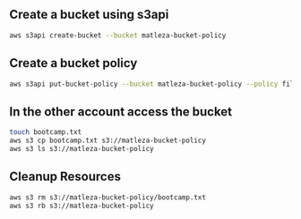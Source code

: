 ## Create a bucket using s3api
```sh 
aws s3api create-bucket --bucket matleza-bucket-policy
```

## Create a bucket policy
```sh
aws s3api put-bucket-policy --bucket matleza-bucket-policy --policy file:///workspaces/freecodecamp-aws-saa-pro-sap-c02/s3/bucket-policy/policy.json
```

## In the other account access the bucket
```sh
touch bootcamp.txt
aws s3 cp bootcamp.txt s3://matleza-bucket-policy
aws s3 ls s3://matleza-bucket-policy
```

## Cleanup Resources
```sh
aws s3 rm s3://matleza-bucket-policy/bootcamp.txt
aws s3 rb s3://matleza-bucket-policy
```
